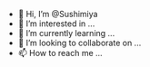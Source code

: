 - 👋 Hi, I’m @Sushimiya
- 👀 I’m interested in ...
- 🌱 I’m currently learning ...
- 💞️ I’m looking to collaborate on ...
- 📫 How to reach me ...

<!---
Sushimiya/Sushimiya is a ✨ special ✨ repository because its `README.md` (this file) appears on your GitHub profile.
You can click the Preview link to take a look at your changes.
--->
